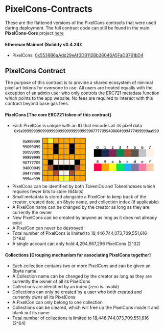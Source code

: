 # PixelCons-Contracts
These are the flattened versions of the PixelCons contracts that were used during deployment. The full contract code can still be found in the main **PixelCons-Core** project [here](https://github.com/PixelCons/PixelCons-Core)

#### Ethereum Mainnet (Solidity v0.4.24):
- PixelCons: [0x5536B6aAdd29eAf0DB112Bb28046A5FaD3761bD4](https://etherscan.io/address/0x5536b6aadd29eaf0db112bb28046a5fad3761bd4)

## PixelCons Contract
The purpose of this contract is to provide a shared ecosystem of minimal pixel art tokens for everyone to use. All users are treated 
equally with the exception of an admin user who only controls the ERC721 metadata function which points to the app website. No fees are 
required to interact with this contract beyond base gas fees. 

#### PixelCons [The core ERC721 token of this contract]
- Each PixelCon is unique with an ID that encodes all its pixel data
![Encoding](encoding.png)
- PixelCons can be identified by both TokenIDs and TokenIndexes which requires fewer bits to store (64bits)
- Small metadata is stored alongside a PixelCon to keep track of the creator, created date, an 8byte name, and collection index (if applicable)
- A PixelCon name can be changed by the creator as long as they are currently the owner
- New PixelCons can be created by anyone as long as it does not already exist
- A PixelCon can never be destroyed
- Total number of PixelCons is limited to 18,446,744,073,709,551,616 (2^64)
- A single account can only hold 4,294,967,296 PixelCons (2^32)

#### Collections [Grouping mechanism for associating PixelCons together]
- Each collection contains two or more PixelCons and can be given an 8byte name
- A Collection name can be changed by the creator as long as they are currently the owner of all its PixelCons
- Collections are identified by an index (zero is invalid)
- Collections can only be created by a user who both created and currently owns all its PixelCons
- A PixelCon can only belong to one collection
- Collections can be cleared, which will free up the PixelCons inside it and blank out its name
- Total number of collections is limited to 18,446,744,073,709,551,616 (2^64)

